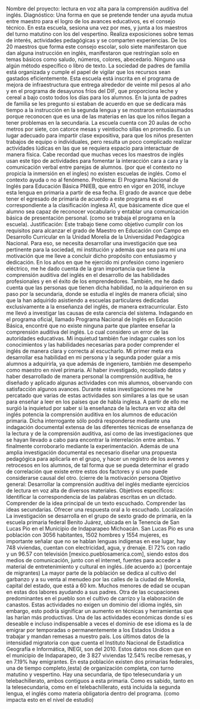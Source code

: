 Nombre del proyecto: lectura en voz alta para la comprensión auditiva del inglés.
Diagnóstico:
Una forma en que se pretende tender una ayuda mutua entre maestro para el logro de los avances educativos, es el consejo técnico. En esta escuela, sesiona una vez por mes, y junta a los maestros del turno matutino con los del vespertino. Realiza exposiciones sobre temas de interés, actividades pedagógicas y se comparten experiencias.
De los 20 maestros que forma este consejo escolar, solo siete manifestaron que dan alguna instrucción en inglés, manifestaron que restringían solo en temas básicos como saludo, números, colores, abecedario. Ninguno usa algún método específico o libro de texto.
La sociedad de padres de familia está organizada y cumple el papel de vigilar que los recursos sean gastados eficientemente. Esta escuela está inscrita en el programa de mejora de infraestructura que entrega alrededor de veinte mil pesos al año y en el programa de desayunos fríos del DIF, que proporciona leche y cereal a bajo costo todos los días para los alumnos. En la junta de padres de familia se les pregunto si estaban de acuerdo en que se dedicara más tiempo a la instrucción en la segunda lengua y se mostraron entusiasmados porque reconocen que es una de las materias en las que los niños llegan a tener problemas en la secundaria.
La escuela cuenta con 20 aulas de ocho metros por siete, con catorce mesas y veintiocho sillas en promedio. Es un lugar adecuado para impartir clase expositiva, para que los niños presenten trabajos de equipo o individuales, pero resulta un poco complicado realizar actividades lúdicas en las que se requiera espacio para interactuar de manera física. Cabe recordad que muchas veces los maestros de inglés usan este tipo de actividades para fomentar la interacción cara a cara y la comunicación verbal entre parejas de alumnos.
(por que el contexto no propicia la inmersión en el ingles) no existen escuelas de inglés. Como el contexto ayuda o no al fenómeno.
Problema:
El Programa Nacional de Inglés para Educación Básica PNIEB, que entro en vigor en 2016, incluye esta lengua en primaria a partir de esa fecha. El grado de avance que debe tener el egresado de primaria de acuerdo a este programa es el correspondiente a la clasificación inglesa A1, que básicamente dice que el alumno
sea capaz de reconocer vocabulario y entablar una comunicación básica de presentación personal. (como se trabaja el programa en la escuela).
Justificación:
Este trabajo tiene como objetivo cumplir con los requisitos para alcanzar el grado de Maestro en Educación con Campo en Desarrollo Curricular en la Unidad Morelia de la Universidad Pedagógica Nacional. Para eso, se necesita desarrollar una investigación que sea pertinente para la sociedad, mi institución y además que sea para mí una motivación que me lleve a concluir dicho propósito con entusiasmo y dedicación.
En los años en que he ejercido mi profesión como ingeniero eléctrico, me he dado cuenta de la gran importancia que tiene la comprensión auditiva del inglés en el desarrollo de las habilidades profesionales y en el éxito de los emprendedores.
También, me he dado cuenta que las personas que tienen dicha habilidad, no la adquirieron en su paso por la secundaria, donde se estudia el inglés de manera oficial; sino que la han adquirido asistiendo a escuelas particulares dedicadas exclusivamente a la enseñanza del inglés, de manera extracurricular. Esto me llevó a investigar las causas de esta carencia del sistema.
Indagando en el programa oficial, llamado Programa Nacional de Inglés en Educación Básica, encontré que no existe ninguna parte que plantee enseñar la comprensión auditiva del inglés. Lo cual considero un error de las autoridades educativas.
Mi inquietud también fue indagar cuales son los conocimientos y las habilidades necesarias para poder comprender el inglés de manera clara y correcta al escucharlo. Mi primer meta era desarrollar esa habilidad en mi persona y la segunda poder guiar a mis alumnos a adquirirla, ya que además de ingeniero, también me desempeño como maestro en nivel primaria.
Al haber investigado, recopilado datos y haber desarrollado de manera personal la comprensión auditiva, he diseñado y aplicado algunas actividades con mis alumnos, observando con satisfacción algunos avances. Durante estas investigaciones me he percatado que varias de estas actividades son similares a las que se usan para enseñar a leer en los países que de habla inglesa.
A partir de ello me surgió la inquietud por saber si la enseñanza de la lectura en voz alta del inglés potencia la comprensión auditiva en los alumnos de educación primaria. Dicha interrogante sólo podrá responderse mediante una indagación documental extensa de las diferentes técnicas de enseñanza de la lectura y de la comprensión auditiva, así como de las investigaciones que se hayan llevado a cabo
para encontrar la interrelación entre ambas. Y finalmente corroborarlo mediante la experimentación.
Además de una amplia investigación documental es necesario diseñar una propuesta pedagógica para aplicarla en el grupo, y hacer un registro de los avenes y retrocesos en los alumnos, de tal forma que se pueda determinar el grado de correlación que existe entre estos dos factores y si uno puede considerarse causal del otro.
(cierre de la motivación persona
Objetivo general:
Desarrollar la comprensión auditiva del inglés mediante ejercicios de lectura en voz alta de diversos materiales.
Objetivos específicos:
Identificar la correspondencia de las palabras escritas en un dictado.
Comprender de la idea principal de un texto escuchado.
Comprender las ideas secundarias.
Ofrecer una respuesta oral a lo escuchado.
Localización
La investigación se desarrolla en el grupo de sexto grado de primaria, en la escuela primaria federal Benito Juárez, ubicada en la Tenencia de San Lucas Pio en el Municipio de Indaparapeo Michoacán.
San Lucas Pio es una población con 3056 habitantes, 1502 hombres y 1554 mujeres, es importante señalar que no se hablan lenguas indígenas en ese lugar, hay 748 viviendas, cuentan con electricidad, agua, y drenaje. El 72% con radio y un 96.57 con televisión [mexico.pueblosamerica.com], siendo estos dos medios de comunicación, junto con el internet, fuentes para acceder a material de entretenimiento y cultural en inglés..(de acuerdo a:) (porcentaje de migrantes)
La mayor parte de la población se dedica al cultivo del garbanzo y a su venta al menudeo por las calles de la ciudad de Morelia, capital del estado, que está a 60 km. Muchos menores de edad se ocupan en estas dos labores ayudando a sus padres. Otra de las ocupaciones predominantes en el pueblo son el cultivo de carrizo y la elaboración de canastos. Estas actividades no exigen un dominio del idioma inglés, sin embargo, esto podría significar un aumento en técnicas y herramientas que las harían más productivas.
Una de las actividades económicas donde sí es deseable e incluso indispensable a veces el dominio de ese idioma es la de emigrar por temporadas o permanentemente a los Estados Unidos a trabajar y mandan remesas a nuestro país. Los últimos datos de la intensidad migratoria con que cuenta el Instituto Nacional de Estadística Geografía e Informática, INEGI, son del 2010. Estos datos nos dicen que en el municipio de Indaparapeo, de 3 827 viviendas 12.54% recibe remesas, y en 7.19% hay emigrantes.
En esta población existen dos primarias federales, una de tiempo completo,(esta) de organización completa, con turno matutino y vespertino. Hay una secundaria, de tipo telesecundaria y un telebachillerato, ambos contiguos a esta primaria.
Como es sabido, tanto en la telesecundaria, como en el telebachillerato, está incluida la segunda lengua, el inglés como materia obligatoria dentro del programa. (como impacta esto en el nivel de estudio)